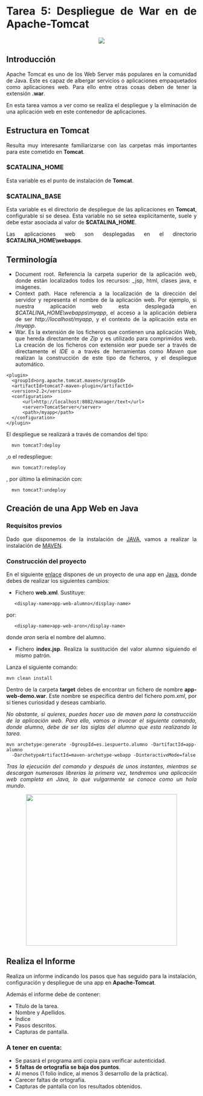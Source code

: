 <div align="justify">

# Tarea 5: Despliegue de War en de Apache-Tomcat

<div align="center">
  <img src="http://tomcat.apache.org/res/images/tomcat.png"  />
</div>

## Introducción

  Apache Tomcat es uno de los Web Server más populares en la comunidad de Java. Este es capaz de albergar servicios o aplicaciones empaquetados como aplicaciones web. Para ello entre otras cosas deben de tener la extensión __.war__.

  En esta tarea vamos a ver como se realiza el despliegue y la eliminación de una aplicación web en este contenedor de aplicaciones.

## Estructura en Tomcat  

  Resulta muy interesante familiarizarse con las carpetas más importantes para este cometido en __Tomcat__.

### $CATALINA_HOME

  Esta variable es el punto de instalación de __Tomcat__.

### $CATALINA_BASE  

  Esta variable es el directorio de despliegue de las aplicaciones en __Tomcat__, configurable si se desea. Esta variable no se setea explícitamente, suele y debe estar asociada al valor de __$CATALINA_HOME__.

  Las aplicaciones web son desplegadas en el directorio __$CATALINA_HOME\webapps__.

## Terminología

  -  Document root. Referencia la carpeta superior de la aplicación web, donde están localizados todos los recursos: _jsp, html, clases java, e imágenes.
  - Context path. Hace referencia a la localización de la dirección del servidor y representa el nombre de la aplicación web.
  Por ejemplo, si nuestra aplicación web esta desplegada en _$CATALINA_HOME\webapps\myapp_, el acceso a la aplicación debiera de ser _http://localhost/myapp_, y el contexto de la aplicación esta en _/myapp_.
  - War. Es la extensión de los ficheros que contienen una aplicación Web, que hereda directamente de _Zip_ y es utilizado para comprimidos web. La creación de los ficheros con extensión _war_ puede ser a través de directamente el _IDE_ o a través de herramientas como _Maven_ que realizan la construcción de este tipo de ficheros, y el despliegue automático.
  ```
  <plugin>
    <groupId>org.apache.tomcat.maven</groupId>
    <artifactId>tomcat7-maven-plugin</artifactId>
    <version>2.2</version>
    <configuration>
        <url>http://localhost:8082/manager/text</url>
        <server>TomcatServer</server>
        <path>/myapp</path>
    </configuration>
  </plugin>
  ```
  El despliegue se realizará a través de comandos del tipo:
```console
  mvn tomcat7:deploy
```
  ,o el redespliegue:
```console
  mvn tomcat7:redeploy
```
  , por último la eliminación con:
```console
  mvn tomcat7:undeploy
```

## Creación de una App Web en Java

### Requisitos previos

  Dado que disponemos de la instalación de [JAVA](../../../comun/JDK.md), vamos a realizar la instalación de [MAVEN](../../../comun/MAVEN.md).

### Construcción del proyecto

  En el siguiente [enlace](https://github.com/jpexposito/docencia/tree/master/comun/ejemplos/java/app-web-demo) dispones de un proyecto de una app en [Java](../../../comun/ejemplos/java), donde debes de realizar los siguientes cambios:
  - Fichero __web.xml__. Sustituye:

```console
   <display-name>app-web-alumno</display-name>  
```

  por:

```console
   <display-name>app-web-aron</display-name>
  ```

  donde _aron_ sería el nombre del alumno.
  - Fichero __index.jsp__. Realiza la sustitución del valor alumno siguiendo el mismo patrón.

  Lanza el siguiente comando:
  ```console
  mvn clean install
  ```
  Dentro de la carpeta __target__ debes de encontrar un fichero de nombre __app-web-demo.war__. Este nombre se especifica dentro del fichero _pom.xml_, por si tienes curiosidad y deseas cambiarlo.

  _No obstante, si quieres, puedes hacer uso de maven para la construcción de la aplicación web. Para ello, vamos a invocar el siguiente comando, donde alumno, debe de ser las siglas del alumno que esta realizando la tarea_.

  ```console
  mvn archetype:generate -DgroupId=es.iespuerto.alumno -DartifactId=app-alumno
    -DarchetypeArtifactId=maven-archetype-webapp -DinteractiveMode=false
  ```  
  _Tras la ejecución del comando y después de unos instantes, mientras se descargan numerosas librerías la primera vez, tendremos una aplicación web completa en Java, lo que vulgarmente se conoce como un hola mundo_.


<div align="center">
  <img width="400px" src="http://josecostaros.es/wp-content/uploads/2013/04/hola_mundo-676x450.jpg"  />
</div>


## Realiza el Informe

  Realiza un informe indicando los pasos que has seguido para la instalación, configuración y despliegue de una app en  __Apache-Tomcat__.

  Además el informe debe de contener:
   - Título de la tarea.
   - Nombre y Apellidos.
   - Índice
   - Pasos descritos.
   - Capturas de pantalla.

### A tener en cuenta:

  - Se pasará el programa antí copia para verificar autenticidad.
  - __5 faltas de ortografía se baja dos puntos__.
  - Al menos (1 folio índice, al menos 3 desarrollo de la práctica).
  - Carecer faltas de ortografía.
  - Capturas de pantalla con los resultados obtenidos.
</div>
